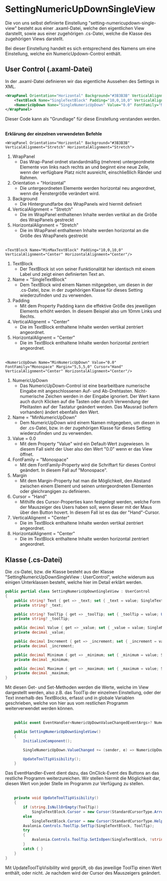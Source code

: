 # SettingNumericUpDownSingleView

Die von uns selbst definierte Einstellung "setting-numericupdown-single-view" besteht aus einer .axaml-Datei, welche den eigentlichen View darstellt, sowie aus einer zugehörigen .cs-Datei, welche die Klasse des zugehörigen Views darstellt.

Bei dieser Einstellung handelt es sich entsprechend des Namens um eine Einstellung, welche ein NumericUpdown-Control enthält.

## User Control (.axaml-Datei)

In der .axaml-Datei definieren wir das eigentliche Aussehen des Settings in XML.

```XML
<WrapPanel Orientation="Horizontal" Background="#3B3B3B" VerticalAlignment="Stretch" HorizontalAlignment="Stretch">
	<TextBlock Name="SingleTextBlock" Padding="10,0,10,0" VerticalAlignment="Center" HorizontalAlignment="Center"/>
	<NumericUpDown Name="SingleNumericUpDown" Value="0.0" FontFamily="Monospace" Cursor="Hand" Margin="5" VerticalAlignment="Center" HorizontalAlignment="Center"/>
</WrapPanel>
```

Dieser Code kann als "Grundlage" für diese Einstellung verstanden werden.<br><br>

**Erklärung der einzelnen verwendeten Befehle**

`<WrapPanel Orientation="Horizontal" Background="#3B3B3B" VerticalAlignment="Stretch" HorizontalAlignment="Stretch">`
1. WrapPanel
   - Das Wrap-Panel ordnet standardmäßig (mehrere) untergeordnete Elemente von links nach rechts an und beginnt eine neue Zeile, wenn der verfügbare Platz nicht ausreicht, einschließlich Ränder und Rahmen.
2. Orientation = "Horizontal"
   - Die untergeordneten Elemente werden horizontal neu angeordnet, wenn die Fenstergröße verändert wird.
3. Background 
   - Die Hintergrundfarbe des WrapPanels wird hiermit definiert
4. VerticalAlignment = "Stretch"
   - Die im WrapPanel enthaltenen Inhalte werden vertikal an die Größe des WrapPanels gestreckt
5. HorizontalAlignment = "Stretch"
   - Die im WrapPanel enthaltenen Inhalte werden horizontal an die Größe des WrapPanels gestreckt
<br><br>

`<TextBlock Name="MinMaxTextBlock" Padding="10,0,10,0" VerticalAlignment="Center" HorizontalAlignment="Center"/>`
1. TextBlock
   - Der TextBlock ist von seiner Funktionalität her identisch mit einem Label und zeigt einen definierten Text an. 
2. Name = "SingleTextBlock"
   - Dem TextBlock wird einem Namen mitgegeben, um diesen in der .cs-Datei, bzw. in der zugehörigen Klasse für dieses Setting wiederzufinden und zu verwenden.
4. Padding
   - Mit dem Property Padding kann die effektive Größe des jeweiligen Elements erhöht werden. In diesem Beispiel also um 10mm Links und Rechts.
5. VerticalAlignemt = "Center"
   - Die im TextBlock enthaltene Inhalte werden vertikal zentriert angeordnet.
6. HorizontalAlignemt = "Center"
   - Die im TextBlock enthaltene Inhalte werden horizontal zentriert angeordnet.
<br><br>

`<NumericUpDown Name="MinNumericUpDown" Value="0.0" FontFamily="Monospace" Margin="5,5,5,0" Cursor="Hand" VerticalAlignment="Center" HorizontalAlignment="Center"/>`
1. NumericUpDown
   - Das NumericUpDown-Control ist eine bearbeitbare numerische Eingabe mit angeschlossenen Auf- und Ab-Drehtasten. Nicht-numerische Zeichen werden in der Eingabe ignoriert. Der Wert kann auch durch Klicken auf die Tasten oder durch Verwendung der Pfeiltasten auf der Tastatur geändert werden. Das Mausrad (sofern vorhanden) ändert ebenfalls den Wert.
2. Name = "MinNumericUpDown"
   - Dem NumericUpDown wird einem Namen mitgegeben, um diesen in der .cs-Datei, bzw. in der zugehörigen Klasse für dieses Setting wiederzufinden und zu verwenden.
3. Value = 0.0
   - Mit dem Property "Value" wird ein Default-Wert zugewiesen. In diesem Fall sieht der User also den Wert "0.0" wenn er das View öffnet.
4. FontFamily = "Monospace"
   - Mit dem FontFamily-Property wird die Schriftart für dieses Control geändert. In diesem Fall auf "Monospace".
5. Margin
   - Mit dem Margin-Property hat man die Möglichkeit, den Abstand zwischen einem Element und seinen untergeordneten Elementen oder gleichrangigen zu definieren.
6. Cursor = "Hand"
   - Mithilfe des Cursor-Properties kann festgelegt werden, welche Form der Mauszeiger des Users haben soll, wenn dieser mit der Maus über den Button hovert. In diesem Fall ist es das der "Hand"-Cursor.
7. VerticalAlignemt = "Center"
   - Die im TextBlock enthaltene Inhalte werden vertikal zentriert angeordnet.
8. HorizontalAlignemt = "Center"
   - Die im TextBlock enthaltene Inhalte werden horizontal zentriert angeordnet.

## Klasse (.cs-Datei) 
Die .cs-Datei, bzw. die Klasse besteht aus der Klasse "SettingNumericUpDownSingleView : UserControl", welche widerum aus einigen Unterklassen besteht, welche hier im Detail erklärt werden.
```csharp
public partial class SettingNumericUpDownSingleView : UserControl
{
    public string? Text { get => _text; set { _text = value; SingleTextBlock.Text = value; } }
    private string? _text;

    public string? ToolTip { get => _toolTip; set { _toolTip = value; UpdateToolTipVisibility(); } }
    private string? _toolTip;

    public decimal Value { get => _value; set { _value = value; SingleNumericUpDown.Value = value; } }
    private decimal _value;

    public decimal Increment { get => _increment; set { _increment = value; SingleNumericUpDown.Increment = value; } }
    private decimal _increment;

    public decimal Minimum { get => _minimum; set { _minimum = value; SingleNumericUpDown.Minimum = value; } }
    private decimal _minimum;

    public decimal Maximum { get => _maximum; set { _maximum = value; SingleNumericUpDown.Maximum = value; } }
    private decimal _maximum;
}
```
Mit diesen Get- und Set-Methoden werden die Werte, welche im View dargestellt werden, also z.B. das ToolTip der einzelnen Einstellung, oder der Text innerhalb des TextBlocks, erfasst und in globale Variablen geschrieben, welche von hier aus vom restlichen Programm weiterverwendet werden können.
<br><br>

```csharp
    public event EventHandler<NumericUpDownValueChangedEventArgs>? NumericUpDownValueChanged;

    public SettingNumericUpDownSingleView()
    {
        InitializeComponent();

        SingleNumericUpDown.ValueChanged += (sender, e) => NumericUpDownValueChanged?.Invoke(sender, e);

        UpdateToolTipVisibility();
    }
```
Das EventHandler-Event dient dazu, das OnClick-Event des Buttons an das restliche Programm weiterzureichen.
Wir stellen hiermit die Möglichkeit dar, diesen Wert von jeder Stelle im Programm zur Verfügung zu stellen. 
<br><br>

```csharp
    private void UpdateToolTipVisibility()
    {
        if (string.IsNullOrEmpty(ToolTip))
            SingleTextBlock.Cursor = new Cursor(StandardCursorType.Arrow);
        else
            SingleTextBlock.Cursor = new Cursor(StandardCursorType.Help);
        Avalonia.Controls.ToolTip.SetTip(SingleTextBlock, ToolTip);
        try
        {
            Avalonia.Controls.ToolTip.SetIsOpen(SingleTextBlock, !string.IsNullOrEmpty(ToolTip));
        }
        catch { }
    }
}
```
Mit UpdateToolTipVisibility wird geprüft, ob das jeweilige ToolTip einen Wert enthält, oder nicht. Je nachdem wird der Cursor des Mauszeigers geändert.
<br><br>
